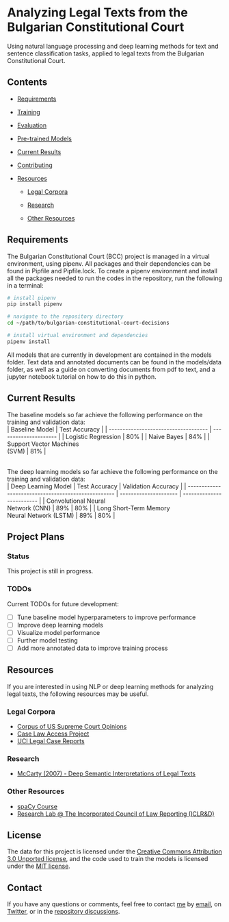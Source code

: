 # Analyzing Legal Texts from the Bulgarian Constitutional Court

Using natural language processing and deep learning methods for text and sentence classification tasks, applied to legal texts from the Bulgarian Constitutional Court.

## Contents

- [Requirements](#requirements)

- [Training](#training)

- [Evaluation](#evaluation)

- [Pre-trained Models](#pre-trained-models)

- [Current Results](#current-results)

- [Contributing](#contributing)

- [Resources](#resources)

  - [Legal Corpora](#legal-corpora)

  - [Research](#research)

  - [Other Resources](#other-resources)

## Requirements

The Bulgarian Constitutional Court (BCC) project is managed in a virtual environment, using pipenv. All packages and their dependencies can be found in Pipfile and Pipfile.lock. To create a pipenv environment and install all the packages needed to run the codes in the repository, run the following in a terminal:

````bash
# install pipenv
pip install pipenv

# navigate to the repository directory
cd ~/path/to/bulgarian-constitutional-court-decisions

# install virtual environment and dependencies
pipenv install
````

All models that are currently in development are contained in the models folder. Text data and annotated documents can be found in the models/data folder, as well as a guide on converting documents from pdf to text, and a jupyter notebook tutorial on how to do this in python.

## Current Results

The baseline models so far achieve the following performance on the training and validation data:
</br>
| Baseline Model                       | Test Accuracy         |
| ------------------------------------ | --------------------- |
| Logistic Regression                  |         80%           |
| Naive Bayes                          |         84%           |
| Support Vector Machines </br> (SVM)  |         81%           |

</br>
The deep learning models so far achieve the following performance on the training and validation data:
</br>
| Deep Learning Model                                 | Test Accuracy         | Validation Accuracy       |
| --------------------------------------------------- | --------------------- | ------------------------- |
| Convolutional Neural </br> Network (CNN)            |         89%           |           80%             |
| Long Short-Term Memory </br> Neural Network (LSTM)  |         89%           |           80%             |

## Project Plans

### Status

This project is still in progress.

### TODOs

Current TODOs for future development:

- [ ] Tune baseline model hyperparameters to improve performance
- [ ] Improve deep learning models
- [ ] Visualize model performance
- [ ] Further model testing
- [ ] Add more annotated data to improve training process

## Resources

If you are interested in using NLP or deep learning methods for analyzing legal texts, the following resources may be useful.

### Legal Corpora

- [Corpus of US Supreme Court Opinions](https://www.english-corpora.org/scotus/)
- [Case Law Access Project](https://case.law/tools/)
- [UCI Legal Case Reports](https://archive.ics.uci.edu/ml/datasets/Legal+Case+Reports)

### Research

- [McCarty (2007) - Deep Semantic Interpretations of Legal Texts](https://www.cs.rutgers.edu/~mccarty/research/icail07-acm.pdf)

### Other Resources

- [spaCy Course](https://github.com/ines/spacy-course)
- [Research Lab @ The Incorporated Council of Law Reporting (ICLR&D)](https://research.iclr.co.uk/)

## License

The data for this project is licensed under the [Creative Commons Attribution 3.0 Unported license](https://creativecommons.org/licenses/by/3.0/), and the code used to train the models is licensed under the [MIT license](LICENSE.md).

## Contact

If you have any questions or comments, feel free to contact [me](https://github.com/paulj1989) by [email](mailto:paul@paulrjohnson.net), on [Twitter](https://twitter.com/paul_johnson89), or in the [repository discussions](https://github.com/Paulj1989/bulgarian-constitutional-court-decisions/discussions).
